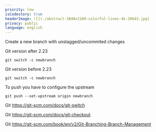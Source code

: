 ```yaml
---
priority: low
isCodestory: true
headerImage: ![](./abstract-3840x2160-colorful-lines-4k-20643.jpg)
privacy: public
language: english
---
```


Create a new branch with unstagged/uncommited changes

Git version after 2.23

```
git switch -c newbranch
```

Git version before 2.23

```
git switch -c newbranch
```

To push you have to configure the upstream

```
git push --set-upstream origin newbranch
```

Git https://git-scm.com/docs/git-switch

Git https://git-scm.com/docs/git-checkout

Git https://git-scm.com/book/en/v2/Git-Branching-Branch-Management
